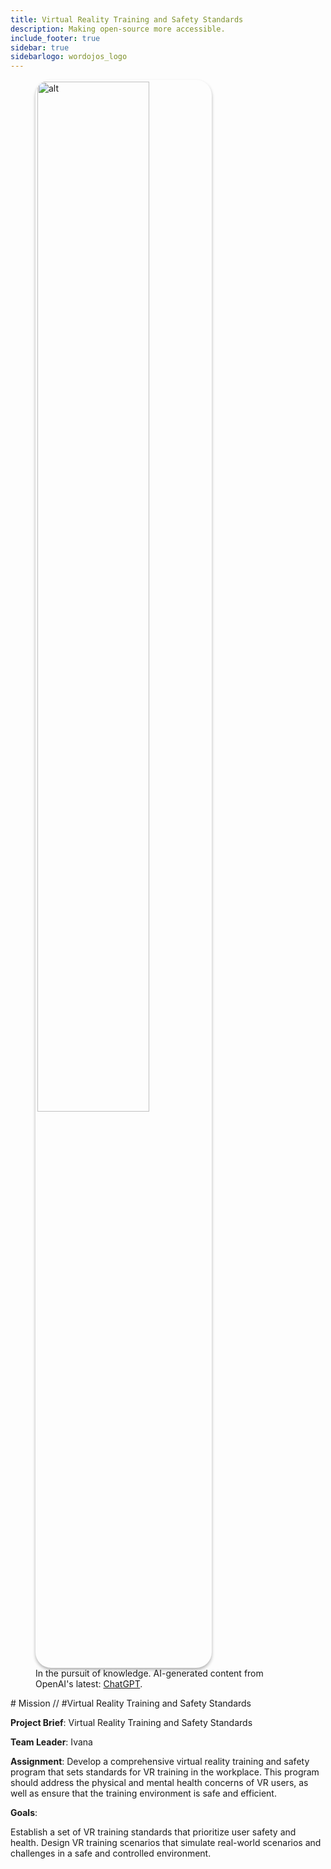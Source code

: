 ```yaml
---
title: Virtual Reality Training and Safety Standards
description: Making open-source more accessible.
include_footer: true
sidebar: true
sidebarlogo: wordojos_logo
---
```

<figure>
    <img src='/uploads/mechs/Barista.png' style="width: 65%;height: 65%;padding: 3px; box-shadow: 0 3px 5px rgba(0,0,0,.3);border-radius: 25px;overflow: hidden;border: none;" align="middle"; alt='alt'; alt='student in hoody with laptop';/>
    <figcaption>In the pursuit of knowledge.  AI-generated content from OpenAI's latest: <a href="https://openai.com/blog/chatgpt/" >ChatGPT</a>.</figcaption>
</figure>
# Mission // #Virtual Reality Training and Safety Standards

**Project Brief**: Virtual Reality Training and Safety Standards

**Team Leader**: Ivana

**Assignment**:
Develop a comprehensive virtual reality training and safety program that sets standards for VR training in the workplace. This program should address the physical and mental health concerns of VR users, as well as ensure that the training environment is safe and efficient.

**Goals**:

Establish a set of VR training standards that prioritize user safety and health.
Design VR training scenarios that simulate real-world scenarios and challenges in a safe and controlled environment.